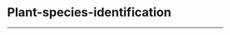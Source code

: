 # Plant-species-identification
-----------------------------------------------------------------------------------------------------------------------------
